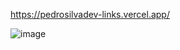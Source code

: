 https://pedrosilvadev-links.vercel.app/

![image](https://github.com/Dev-Pedrosv/linktree/assets/82785683/86a28ea8-78b0-48fb-a1b5-4ef5c64cfb36)
